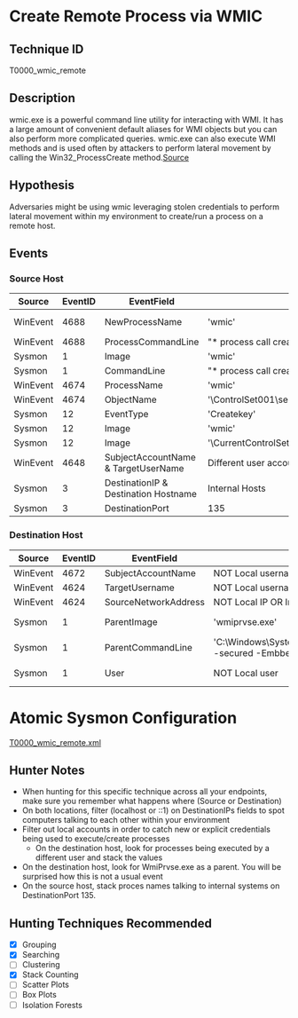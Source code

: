 # Create Remote Process via WMIC
## Technique ID
T0000_wmic_remote


## Description
wmic.exe is a powerful command line utility for interacting with WMI. It has a large amount of convenient default aliases for WMI objects but you can also perform more complicated queries. wmic.exe can also execute WMI methods and is used often by attackers to perform lateral movement by
calling the Win32_ProcessCreate method.[Source](https://www.fireeye.com/content/dam/fireeye-www/global/en/current-threats/pdfs/wp-windows-management-instrumentation.pdf)


## Hypothesis
Adversaries might be using wmic leveraging stolen credentials to perform lateral movement within my environment to create/run a process on a remote host. 


## Events
### Source Host
| Source | EventID | EventField | Details | Reference | 
|--------|---------|-------|---------|-----------| 
| WinEvent | 4688 | NewProcessName | 'wmic' | [MITRE](https://car.mitre.org/wiki/CAR-2016-03-002), [JPCERT](https://www.jpcert.or.jp/english/pub/sr/20170612ac-ir_research_en.pdf) |
| WinEvent | 4688 | ProcessCommandLine | "* process call create *" AND "* /node:*" | [MITRE](https://car.mitre.org/wiki/CAR-2016-03-002) |
| Sysmon | 1 | Image | 'wmic' | [JPCERT](https://www.jpcert.or.jp/english/pub/sr/20170612ac-ir_research_en.pdf) |
| Sysmon | 1 | CommandLine |  "* process call create *" AND "* /node:*" | [MITRE](https://car.mitre.org/wiki/CAR-2016-03-002) |
| WinEvent | 4674 | ProcessName | 'wmic' | Cyb3rWard0g |
| WinEvent | 4674 | ObjectName | '\ControlSet001\services\WinSock2\Parameters' | Cyb3rWard0g |
| Sysmon | 12 | EventType | 'Createkey' | Cyb3rWard0g |
| Sysmon | 12 | Image | 'wmic' | Cyb3rWard0g |
| Sysmon | 12 | Image | '\CurrentControlSet\services\Tcpip\Parameters' | Cyb3rWard0g |
| WinEvent | 4648 | SubjectAccountName & TargetUserName | Different user accounts | Cyb3rWard0g |
| Sysmon | 3 | DestinationIP & Destination Hostname | Internal Hosts | Cyb3rWard0g |
| Sysmon | 3 | DestinationPort | 135 | Cyb3rWard0g |


### Destination Host
| Source | EventID | EventField | Details | Reference | 
|--------|---------|-------|---------|-----------| 
| WinEvent | 4672 | SubjectAccountName | NOT Local username | Cyb3rWard0g |
| WinEvent | 4624 | TargetUsername | NOT Local username | Cyb3rWard0g |
| WinEvent | 4624 | SourceNetworkAddress | NOT Local IP OR Internal IPs | Cyb3rWard0g |
| Sysmon | 1 | ParentImage | 'wmiprvse.exe' | Cyb3rWard0g, [JPCERT](https://www.jpcert.or.jp/english/pub/sr/20170612ac-ir_research_en.pdf) |
| Sysmon | 1 | ParentCommandLine | 'C:\Windows\System32\wbem\wmiprvse.exe -secured -Embbeding' | Cyb3rWard0g, [JPCERT](https://www.jpcert.or.jp/english/pub/sr/20170612ac-ir_research_en.pdf) |
| Sysmon | 1 | User | NOT Local user | Cyb3rWard0g, [JPCERT](https://www.jpcert.or.jp/english/pub/sr/20170612ac-ir_research_en.pdf) |


# Atomic Sysmon Configuration
[T0000_wmic_remote.xml](https://github.com/Cyb3rWard0g/ThreatHunter-Playbook/blob/master/attack_matrix/windows/sysmon_configs/T0000_wmic_remote.xml)


## Hunter Notes
* When hunting for this specific technique across all your endpoints, make sure you remember what happens where (Source or Destination)
* On both locations, filter (localhost or ::1) on DestinationIPs fields to spot computers talking to each other within your environment
* Filter out local accounts in order to catch new or explicit credentials being used to execute/create processes
  * On the destination host, look for processes being executed by a different user and stack the values
* On the destination host, look for WmiPrvse.exe as a parent. You will be surprised how this is not a usual event
* On the source host, stack proces names talking to internal systems on DestinationPort 135. 


## Hunting Techniques Recommended

- [x] Grouping
- [x] Searching
- [ ] Clustering
- [x] Stack Counting
- [ ] Scatter Plots
- [ ] Box Plots
- [ ] Isolation Forests

